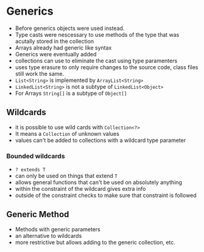 # Generics
+ Before generics objects were used instead.
+ Type casts were nescessary to use methods of the type that was acutally stored in the collection
+ Arrays already had generic like syntax
+ Generics were eventually added 
+ collections can use to eliminate the cast using type paramenters
+ uses type erasure to only require changes to the source code, class files still work the same.
+ `List<String>` is implemented by `ArrayList<String>`
+ `LinkedList<String>` is not a subtype of `LinkedList<Object>` 
+ For Arrays `String[]` is a subtype of `Object[]`

## Wildcards
+ it is possible to use wild cards with `Collection<?>`
+ It means a `Collection` of unknown values
+ values can't be added to collections with a wildcard type parameter

### Bounded wildcards
+ `? extends T`
+ can only be used on things that extend `T`
+ allows general functions that can't be used on absolutely anything
+ within the constraint of the wildcard gives extra info
+ outside of the constraint checks to make sure that constraint is followed

## Generic Method
+ Methods with generic parameters
+ an alternative to wildcards
+ more restrictive but allows adding to the generic collection, etc.

